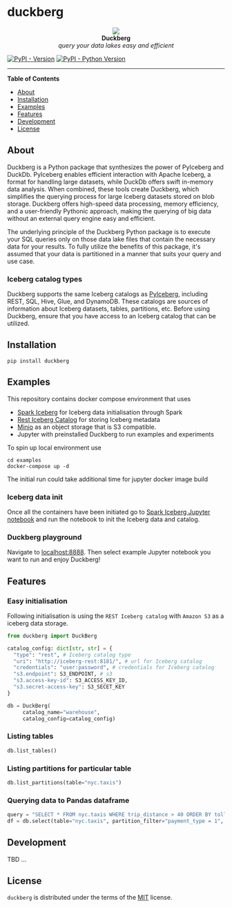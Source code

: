 # duckberg

<p align="center">
  <img src="https://raw.githubusercontent.com/slidoapp/duckberg/main/static/images/duckberg.png" /> <br />
  <strong>Duckberg</strong> <br />
  <em>query your data lakes easy and efficient</em>
</p>


[![PyPI - Version](https://img.shields.io/pypi/v/duckberg.svg)](https://pypi.org/project/duckberg)
[![PyPI - Python Version](https://img.shields.io/pypi/pyversions/duckberg.svg)](https://pypi.org/project/duckberg)

-----

**Table of Contents**

- [About](#about)
- [Installation](#installation)
- [Examples](#examples)
- [Features](#features)
- [Development](#development)
- [License](#license)

## About
Duckberg is a Python package that synthesizes the power of PyIceberg and DuckDb. PyIceberg enables efficient 
interaction with Apache Iceberg, a format for handling large datasets, while DuckDb offers swift in-memory data 
analysis. When combined, these tools create Duckberg, which simplifies the querying process for large Iceberg 
datasets stored on blob storage. Duckberg offers high-speed data processing, memory efficiency, and a user-friendly 
Pythonic approach, making the querying of big data without an external query engine easy and efficient.

The underlying principle of the Duckberg Python package is to execute your SQL queries only on those data lake files 
that contain the necessary data for your results. To fully utilize the benefits of this package, it's assumed that 
your data is partitioned in a manner that suits your query and use case.

### Iceberg catalog types
Duckberg supports the same Iceberg catalogs as [PyIceberg]((https://py.iceberg.apache.org/configuration/)), including 
REST, SQL, Hive, Glue, and DynamoDB. These catalogs are sources of information about Iceberg datasets, tables, 
partitions, etc. Before using Duckberg, ensure that you have access to an Iceberg catalog that can be utilized.

## Installation

```console
pip install duckberg
```

## Examples
This repository contains docker compose environment that uses 
- [Spark Iceberg](https://github.com/tabular-io/docker-spark-iceberg) for Iceberg data initialisation through Spark 
- [Rest Iceberg Catalog](https://github.com/tabular-io/iceberg-rest-image) for storing Iceberg metadata 
- [Minio](https://min.io/) as an object storage that is S3 compatible. 
- Jupyter with preinstalled Duckberg to run examples and experiments

To spin up local environment use

```shell
cd examples
docker-compose up -d
```

The initial run could take additional time for jupyter docker image build

### Iceberg data init
Once all the containers have been initiated go to [Spark Iceberg Jupyter notebook](http://localhost:8889/notebooks/000%20Init%20Iceberg%20data.ipynb) and run the 
notebook to init the Iceberg data and catalog.

### Duckberg playground

Navigate to [localhost:8888](localhost:8888). Then select example Jupyter notebook you want to run and enjoy Duckberg!

## Features

### Easy initialisation
Following initialisation is using the `REST Iceberg catalog` with `Amazon S3` as a iceberg data storage.

```python
from duckberg import DuckBerg

catalog_config: dict[str, str] = {
  "type": "rest", # Iceberg catalog type 
  "uri": "http://iceberg-rest:8181/", # url for Iceberg catalog
  "credentials": "user:password", # credentials for Iceberg catalog
  "s3.endpoint": S3_ENDPOINT, # s3 
  "s3.access-key-id": S3_ACCESS_KEY_ID,
  "s3.secret-access-key": S3_SECET_KEY
}

db = DuckBerg(
     catalog_name="warehouse",
     catalog_config=catalog_config)
```

### Listing tables

```python
db.list_tables()
```

### Listing partitions for particular table

```python
db.list_partitions(table="nyc.taxis")
```

### Querying data to Pandas dataframe

```python
query = "SELECT * FROM nyc.taxis WHERE trip_distance > 40 ORDER BY tolls_amount DESC"
df = db.select(table="nyc.taxis", partition_filter="payment_type = 1", sql=query)
```

## Development

TBD ...

## License

`duckberg` is distributed under the terms of the [MIT](https://spdx.org/licenses/MIT.html) license.
